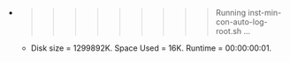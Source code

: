 * >>>>>>>>> Running inst-min-con-auto-log-root.sh ...
  * Disk size = 1299892K. Space Used = 16K. Runtime = 00:00:00:01.
